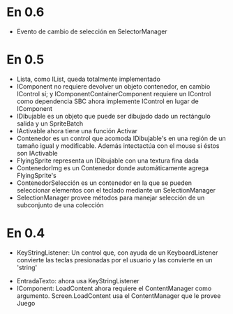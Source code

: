 En 0.6
======
+ Evento de cambio de selección en SelectorManager

En 0.5
======
+ Lista, como IList, queda totalmente implementado
+ IComponent no requiere devolver un objeto contenedor, en cambio IControl sí; y IComponentContainerComponent requiere un IControl como dependencia SBC ahora implemente IControl en lugar de IComponent
+ IDibujable es un objeto que puede ser dibujado dado un rectángulo salida y un SpriteBatch
+ IActivable ahora tiene una función Activar
+ Contenedor es un control que acomoda IDibujable's en una región de un tamaño igual y modificable. Además intectactúa con el mouse si éstos son IActivable
+ FlyingSprite representa un IDibujable con una textura fina dada
+ ContenedorImg es un Contenedor donde automáticamente agrega FlyingSprite's
+ ContenedorSelección es un contenedor en la que se pueden seleccionar elementos con el teclado mediante un SelectionManager
+ SelectionManager provee métodos para manejar selección de un subconjunto de una colección


En 0.4
======
+ KeyStringListener:
	Un control que, con ayuda de un KeyboardListener convierte las teclas presionadas por el usuario y las convierte en un 'string'
* EntradaTexto: ahora usa KeyStringListener
* IComponent:
	LoadContent ahora requiere el ContentManager como argumento.
	Screen.LoadContent usa el ContentManager que le provee Juego
